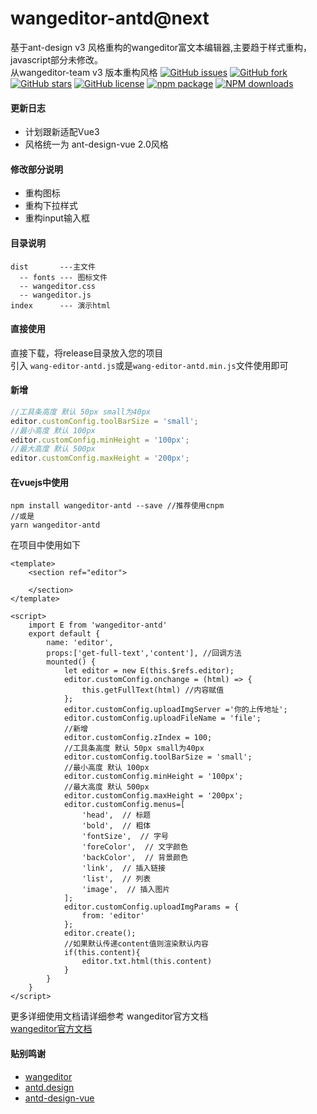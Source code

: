 # wangeditor-antd@next
基于ant-design v3 风格重构的wangeditor富文本编辑器,主要趋于样式重构，javascript部分未修改。  
从wangeditor-team v3 版本重构风格
[![GitHub issues](https://img.shields.io/github/issues/top-dante/wangeditor-antd)](https://github.com/top-dante/wangeditor-antd)
[![GitHub fork](https://img.shields.io/github/forks/top-dante/wangeditor-antd)](https://github.com/top-dante/wangeditor-antd)
[![GitHub stars](https://img.shields.io/github/stars/top-dante/wangeditor-antd)](https://github.com/top-dante/wangeditor-antd)
[![GitHub license](https://img.shields.io/github/license/top-dante/wangeditor-antd)](https://github.com/top-dante/wangeditor-antd)
[![npm package](https://img.shields.io/npm/v/wangeditor-antd.svg?style=flat-square)](https://www.npmjs.com/package/wangeditor-antd) 
[![NPM downloads](http://img.shields.io/npm/dm/wangeditor-antd.svg?style=flat-square)](https://www.npmjs.com/package/wangeditor-antd)

#### 更新日志  
* 计划跟新适配Vue3  
* 风格统一为 ant-design-vue 2.0风格  

#### 修改部分说明  
* 重构图标
* 重构下拉样式 
* 重构input输入框

#### 目录说明  
```
dist       ---主文件  
  -- fonts --- 图标文件 
  -- wangeditor.css
  -- wangeditor.js 
index      --- 演示html  
```  
#### 直接使用   
直接下载，将release目录放入您的项目  
引入 `wang-editor-antd.js`或是`wang-editor-antd.min.js`文件使用即可
#### 新增  
```javascript
//工具条高度 默认 50px small为40px
editor.customConfig.toolBarSize = 'small';
//最小高度 默认 100px
editor.customConfig.minHeight = '100px';
//最大高度 默认 500px
editor.customConfig.maxHeight = '200px';
```
#### 在vuejs中使用  
```
npm install wangeditor-antd --save //推荐使用cnpm
//或是
yarn wangeditor-antd
```
在项目中使用如下  
```vue
<template>
    <section ref="editor">

    </section>
</template>

<script>
    import E from 'wangeditor-antd'
    export default {
        name: 'editor',
        props:['get-full-text','content'], //回调方法
        mounted() {
            let editor = new E(this.$refs.editor);
            editor.customConfig.onchange = (html) => {
                this.getFullText(html) //内容赋值
            };
            editor.customConfig.uploadImgServer ='你的上传地址';
            editor.customConfig.uploadFileName = 'file';
            //新增
            editor.customConfig.zIndex = 100;
            //工具条高度 默认 50px small为40px
            editor.customConfig.toolBarSize = 'small';
            //最小高度 默认 100px
            editor.customConfig.minHeight = '100px';
            //最大高度 默认 500px
            editor.customConfig.maxHeight = '200px';
            editor.customConfig.menus=[
                'head',  // 标题
                'bold',  // 粗体
                'fontSize',  // 字号
                'foreColor',  // 文字颜色
                'backColor',  // 背景颜色
                'link',  // 插入链接
                'list',  // 列表
                'image',  // 插入图片
            ];
            editor.customConfig.uploadImgParams = {
                from: 'editor'
            };
            editor.create();
            //如果默认传递content值则渲染默认内容
            if(this.content){
                editor.txt.html(this.content)
            }
        }
    }
</script>
```
更多详细使用文档请详细参考 wangeditor官方文档  
<a href="https://www.kancloud.cn/wangfupeng/wangeditor3/332599" target="_blan">wangeditor官方文档</a>
#### 贴别鸣谢  
* <a href="http://www.wangeditor.com/" target="_blan">wangeditor</a>
* <a href="https://ant.design" target="_blan">antd.design</a>  
* <a href="https://antdv.com" target="_blan">antd-design-vue</a> 

